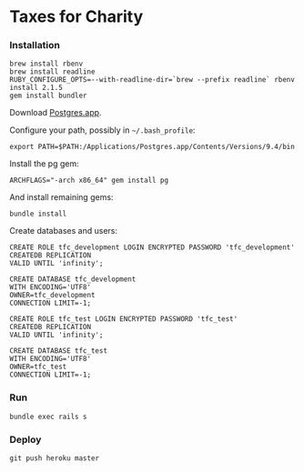 # Taxes for Charity

### Installation

    brew install rbenv
    brew install readline
    RUBY_CONFIGURE_OPTS=--with-readline-dir=`brew --prefix readline` rbenv install 2.1.5
    gem install bundler

Download [Postgres.app](http://postgresapp.com).

Configure your path, possibly in  `~/.bash_profile`:

	export PATH=$PATH:/Applications/Postgres.app/Contents/Versions/9.4/bin

Install the	pg gem:

    ARCHFLAGS="-arch x86_64" gem install pg


And install remaining gems:

    bundle install

Create databases and users:

    CREATE ROLE tfc_development LOGIN ENCRYPTED PASSWORD 'tfc_development'
    CREATEDB REPLICATION
    VALID UNTIL 'infinity';

    CREATE DATABASE tfc_development
    WITH ENCODING='UTF8'
    OWNER=tfc_development
    CONNECTION LIMIT=-1;

    CREATE ROLE tfc_test LOGIN ENCRYPTED PASSWORD 'tfc_test'
    CREATEDB REPLICATION
    VALID UNTIL 'infinity';

    CREATE DATABASE tfc_test
    WITH ENCODING='UTF8'
    OWNER=tfc_test
    CONNECTION LIMIT=-1;

### Run

    bundle exec rails s

### Deploy

    git push heroku master





